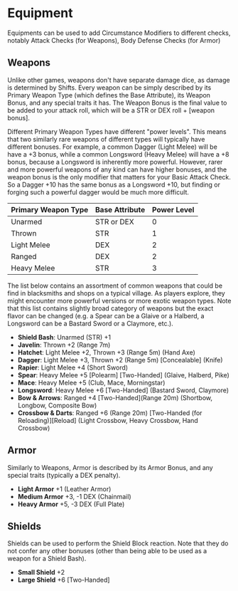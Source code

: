 # Equipment

Equipments can be used to add Circumstance Modifiers to different checks, notably Attack Checks (for Weapons), Body Defense Checks (for Armor)

## Weapons

Unlike other games, weapons don't have separate damage dice, as damage is determined by Shifts. Every weapon can be simply described by its Primary Weapon Type (which defines the Base Attribute), its Weapon Bonus, and any special traits it has. The Weapon Bonus is the final value to be added to your attack roll, which will be a STR or DEX roll + [weapon bonus].

Different Primary Weapon Types have different "power levels". This means that two similarly rare weapons of different types will typically have different bonuses. For example, a common Dagger (Light Melee) will be have a +3 bonus, while a common Longsword (Heavy Melee) will have a +8 bonus, because a Longsword is inherently more powerful. However, rarer and more powerful weapons of any kind can have higher bonuses, and the weapon bonus is the only modifier that matters for your Basic Attack Check. So a Dagger +10 has the same bonus as a Longsword +10, but finding or forging such a powerful dagger would be much more difficult.

| Primary Weapon Type | Base Attribute | Power Level |
|---------------------|----------------|-------------|
| Unarmed             | STR or DEX     | 0           |
| Thrown              | STR            | 1           |
| Light Melee         | DEX            | 2           |
| Ranged              | DEX            | 2           |
| Heavy Melee         | STR            | 3           |

The list below contains an assortment of common weapons that could be find in blacksmiths and shops on a typical village. As players explore, they might encounter more powerful versions or more exotic weapon types. Note that this list contains slightly broad category of weapons but the exact flavor can be changed (e.g. a Spear can be a Glaive or a Halberd, a Longsword can be a Bastard Sword or a Claymore, etc.).

* **Shield Bash**: Unarmed (STR) +1
* **Javelin**: Thrown +2 (Range 7m)
* **Hatchet**: Light Melee +2, Thrown +3 (Range 5m) (Hand Axe)
* **Dagger**: Light Melee +3, Thrown +2 (Range 5m) [Concealable] (Knife)
* **Rapier**: Light Melee +4 (Short Sword)
* **Spear**: Heavy Melee +5 [Polearm] [Two-Handed] (Glaive, Halberd, Pike)
* **Mace**: Heavy Melee +5 (Club, Mace, Morningstar)
* **Longsword**: Heavy Melee +6 [Two-Handed] (Bastard Sword, Claymore)
* **Bow & Arrows**: Ranged +4 [Two-Handed](Range 20m) (Shortbow, Longbow, Composite Bow)
* **Crossbow & Darts**: Ranged +6 (Range 20m) [Two-Handed (for Reloading)][Reload] (Light Crossbow, Heavy Crossbow, Hand Crossbow)

## Armor

Similarly to Weapons, Armor is described by its Armor Bonus, and any special traits (typically a DEX penalty).

* **Light Armor** +1 (Leather Armor)
* **Medium Armor** +3, -1 DEX (Chainmail)
* **Heavy Armor** +5, -3 DEX (Full Plate)

## Shields

Shields can be used to perform the Shield Block reaction. Note that they do not confer any other bonuses (other than being able to be used as a weapon for a Shield Bash).

* **Small Shield** +2
* **Large Shield** +6 [Two-Handed]